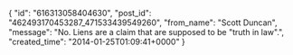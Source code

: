  {
   "id": "616313058404630",
   "post_id": "462493170453287_471533439549260",
   "from_name": "Scott Duncan",
   "message": "No. Liens are a claim that are supposed to be \"truth in law\".",
   "created_time": "2014-01-25T01:09:41+0000"
 }
